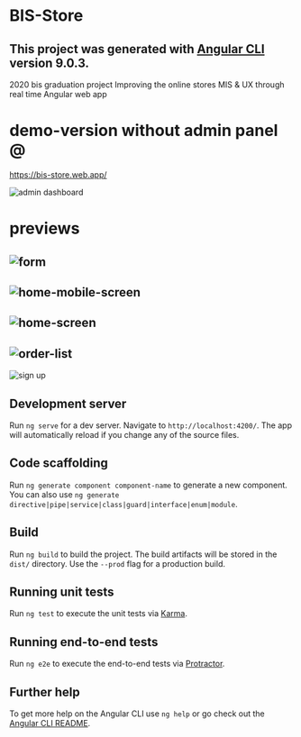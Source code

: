 # BIS-Store

This project was generated with [Angular CLI](https://github.com/angular/angular-cli) version 9.0.3.
--
2020 bis graduation project
Improving the online stores MIS & UX through real time Angular
 web app
# demo-version without admin panel @
 https://bis-store.web.app/
 
 ![admin dashboard](https://user-images.githubusercontent.com/83171236/164889135-251549da-1e5a-45e3-a567-6ad4ea4fe50b.png)
# previews

 ![form](https://user-images.githubusercontent.com/83171236/164889128-6ce40350-ed47-4af3-843a-f2f5346189a6.png)
--
![home-mobile-screen](https://user-images.githubusercontent.com/83171236/164889140-d0c32c89-a145-4845-9762-c403bf12bbe5.png)
--
![home-screen](https://user-images.githubusercontent.com/83171236/164889143-0c07eefb-5c1d-4c4e-80ae-d5057e923c84.png)
--
![order-list](https://user-images.githubusercontent.com/83171236/164889151-96f67dfb-04da-474e-a017-0bfe2231948b.png)
--
![sign up](https://user-images.githubusercontent.com/83171236/164889155-ca2a80fc-f2b1-474c-a3bb-3db1b3de9523.png)


## Development server

Run `ng serve` for a dev server. Navigate to `http://localhost:4200/`. The app will automatically reload if you change any of the source files.

## Code scaffolding

Run `ng generate component component-name` to generate a new component. You can also use `ng generate directive|pipe|service|class|guard|interface|enum|module`.

## Build

Run `ng build` to build the project. The build artifacts will be stored in the `dist/` directory. Use the `--prod` flag for a production build.

## Running unit tests

Run `ng test` to execute the unit tests via [Karma](https://karma-runner.github.io).

## Running end-to-end tests

Run `ng e2e` to execute the end-to-end tests via [Protractor](http://www.protractortest.org/).

## Further help

To get more help on the Angular CLI use `ng help` or go check out the [Angular CLI README](https://github.com/angular/angular-cli/blob/master/README.md).
